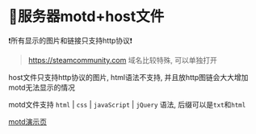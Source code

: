 # 📌服务器motd+host文件

❗所有显示的图片和链接只支持http协议❗
> https://steamcommunity.com 域名比较特殊, 可以单独打开

host文件只支持http协议的图片, html语法不支持, 并且放http图链会大大增加motd无法显示的情况

motd文件支持 `html` | `css` | `javaScript` | `jQuery` 语法, 后缀可以是`txt`和`html`

[motd演示页](https://gjken.github.io/l4d2_motd/motds_pipei.html)